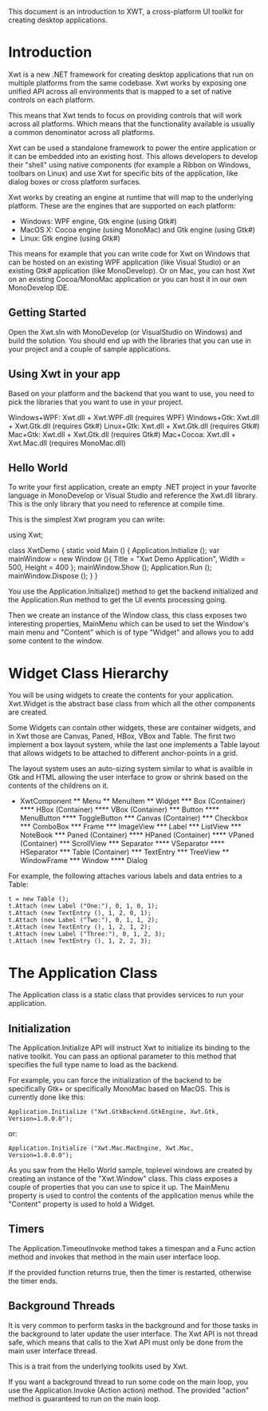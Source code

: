 This document is an introduction to XWT, a cross-platform UI toolkit
for creating desktop applications.

Introduction
============

Xwt is a new .NET framework for creating desktop applications that run
on multiple platforms from the same codebase.   Xwt works by exposing
one unified API across all environments that is mapped to a set of
native controls on each platform.

This means that Xwt tends to focus on providing controls that will
work across all platforms.   Which means that the functionality
available is usually a common denominator across all platforms. 

Xwt can be used a standalone framework to power the entire application
or it can be embedded into an existing host.  This allows developers
to develop their "shell" using native components (for example a Ribbon
on Windows, toolbars on Linux) and use Xwt for specific bits of the
application, like dialog boxes or cross platform surfaces. 

Xwt works by creating an engine at runtime that will map to the
underlying platform.   These are the engines that are supported on
each platform:

* Windows: WPF engine, Gtk engine (using Gtk#)
* MacOS X: Cocoa engine (using MonoMac) and Gtk engine (using Gtk#)
* Linux: Gtk engine (using Gtk#)

This means for example that you can write code for Xwt on Windows that
can be hosted on an existing WPF application (like Visual Studio) or
an existing Gtk# application (like MonoDevelop).   Or on Mac, you can
host Xwt on an existing Cocoa/MonoMac application or you can host it
in our own MonoDevelop IDE.

Getting Started
---------------

Open the Xwt.sln with MonoDevelop (or VisualStudio on Windows) and
build the solution.   You should end up with the libraries that you
can use in your project and a couple of sample applications.

Using Xwt in your app
---------------------

Based on your platform and the backend that you want to use, you need
to pick the libraries that you want to use in your project.

Windows+WPF: Xwt.dll + Xwt.WPF.dll (requires WPF)
Windows+Gtk: Xwt.dll + Xwt.Gtk.dll (requires Gtk#)
Linux+Gtk:   Xwt.dll + Xwt.Gtk.dll (requires Gtk#)
Mac+Gtk:     Xwt.dll + Xwt.Gtk.dll (requires Gtk#)
Mac+Cocoa:   Xwt.dll + Xwt.Mac.dll (requires MonoMac.dll)

Hello World
-----------

To write your first application, create an empty .NET project in your
favorite language in MonoDevelop or Visual Studio and reference the
Xwt.dll library.   This is the only library that you need to reference
at compile time.

This is the simplest Xwt program you can write:

using Xwt;

class XwtDemo {
    static void Main ()
    {
        Application.Initialize ();
	var mainWindow = new Window (){
	   Title = "Xwt Demo Application",
	   Width = 500,
	   Height = 400
	};
	mainWindow.Show ();
	Application.Run ();
	mainWindow.Dispose ();
    }
}

You use the Application.Initialize() method to get the backend
initialized and the Application.Run method to get the UI events
processing going.

Then we create an instance of the Window class, this class exposes two
interesting properties, MainMenu which can be used to set the Window's
main menu and "Content" which is of type "Widget" and allows you to
add some content to the window.

Widget Class Hierarchy
======================

You will be using widgets to create the contents for your
application.   Xwt.Widget is the abstract base class from which all
the other components are created.  

Some Widgets can contain other widgets, these are container widgets,
and in Xwt those are Canvas, Paned, HBox, VBox and Table.  The first
two implement a box layout system, while the last one implements a
Table layout that allows widgets to be attached to different
anchor-points in a grid.

The layout system uses an auto-sizing system similar to what is
availble in Gtk and HTML allowing the user interface to grow or shrink
based on the contents of the childrens on it.

* XwtComponent 
** Menu
** MenuItem
** Widget
*** Box (Container)
**** HBox (Container)
**** VBox (Container)
*** Button
**** MenuButton
**** ToggleButton
*** Canvas (Container)
*** Checkbox
*** ComboBox
*** Frame
*** ImageView
*** Label
*** ListView
*** NoteBook
*** Paned (Container)
**** HPaned (Container)
**** VPaned (Container)
*** ScrollView
*** Separator
**** VSeparator
**** HSeparator
*** Table (Container)
*** TextEntry
*** TreeView
** WindowFrame
*** Window
**** Dialog

For example, the following attaches various labels and data entries to
a Table:

	t = new Table ();
	t.Attach (new Label ("One:"), 0, 1, 0, 1);
	t.Attach (new TextEntry (), 1, 2, 0, 1);
	t.Attach (new Label ("Two:"), 0, 1, 1, 2);
	t.Attach (new TextEntry (), 1, 2, 1, 2);
	t.Attach (new Label ("Three:"), 0, 1, 2, 3);
	t.Attach (new TextEntry (), 1, 2, 2, 3);


The Application Class
=====================

The Application class is a static class that provides services to run
your application.  

Initialization 
--------------

The Application.Initialize API will instruct Xwt to initialize its
binding to the native toolkit. You can pass an optional parameter to
this method that specifies the full type name to load as the backend.

For example, you can force the initialization of the backend to be
specifically Gtk+ or specifically MonoMac based on MacOS.   This is
currently done like this:

    Application.Initialize ("Xwt.GtkBackend.GtkEngine, Xwt.Gtk, Version=1.0.0.0");

or:

    Application.Initialize ("Xwt.Mac.MacEngine, Xwt.Mac, Version=1.0.0.0");

As you saw from the Hello World sample, toplevel windows are created
by creating an instance of the "Xwt.Window" class.   This class
exposes a couple of properties that you can use to spice it up.   The
MainMenu property is used to control the contents of the application
menus while the "Content" property is used to hold a Widget.

Timers
------

The Application.TimeoutInvoke method takes a timespan and a Func<bool>
action method and invokes that method in the main user interface
loop.  

If the provided function returns true, then the timer is restarted,
otherwise the timer ends.

Background Threads
------------------

It is very common to perform tasks in the background and for those
tasks in the background to later update the user interface.   The Xwt
API is not thread safe, which means that calls to the Xwt API must
only be done from the main user interface thread.

This is a trait from the underlying toolkits used by Xwt.

If you want a background thread to run some code on the main loop, you
use the Application.Invoke (Action action) method.   The provided
"action" method is guaranteed to run on the main loop.

